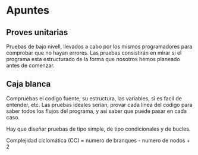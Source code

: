 # Apuntes

## Proves unitarias
Pruebas de bajo nivell, llevados a cabo por los mismos programadores para comprobar que no hayan errores.
Las pruebas consistirán en mirar si el programa esta estructurado de la forma que nosotros hemos planeado antes de comenzar.

## Caja blanca
Compruebas el codigo fuente, su estructura, las variables, si es facil de entender, etc.
Las pruebas ideales serian, provar cada linea del codigo para saber todos los flujos del programa, y asi saber que puede pasar en cada caso.

Hay que diseñar pruebas de tipo simple, de tipo condicionales y de bucles.

Complejidad ciclomática (CC) = numero de branques - numero de nodos + 2
